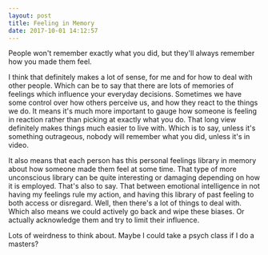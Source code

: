 ```yaml
---
layout: post
title: Feeling in Memory
date: 2017-10-01 14:12:57
---
```


People won't remember exactly what you did, but they'll always remember how you made them feel. 

I think that definitely makes a lot of sense, for me and for how to deal with other people. Which can be to say that there are lots of memories of feelings which influence your everyday decisions. Sometimes we have some control over how others perceive us, and how they react to the things we do. It means it's much more important to gauge how someone is feeling in reaction rather than picking at exactly what you do. That long view definitely makes things much easier to live with. Which is to say, unless it's something outrageous, nobody will remember what you did, unless it's in video. 

It also means that each person has this personal feelings library in memory about how someone made them feel at some time. That type of more unconscious library can be quite interesting or damaging depending on how it is employed. That's also to say. That between emotional intelligence in not having my feelings rule my action, and having this library of past feeling to both access or disregard. Well, then there's a lot of things to deal with. Which also means we could actively go back and wipe these biases. Or actually acknowledge them and try to limit their influence. 

Lots of weirdness to think about. Maybe I could take a psych class if I do a masters?
